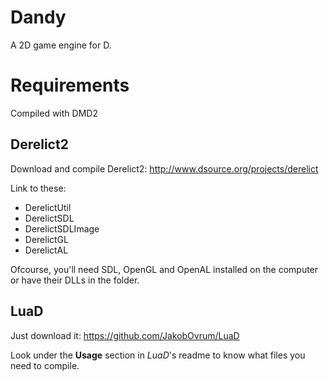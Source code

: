 Dandy
=====

A 2D game engine for D.

Requirements
============

Compiled with DMD2

Derelict2
---------
Download and compile Derelict2: <http://www.dsource.org/projects/derelict>

Link to these:

* DerelictUtil
* DerelictSDL
* DerelictSDLImage
* DerelictGL
* DerelictAL

Ofcourse, you'll need SDL, OpenGL and OpenAL installed on the computer or have their DLLs in the folder.

LuaD
----
Just download it: <https://github.com/JakobOvrum/LuaD>

Look under the **Usage** section in *LuaD*'s readme to know what files you need to compile.
